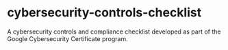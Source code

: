 # cybersecurity-controls-checklist
A cybersecurity controls and compliance checklist developed as part of the Google Cybersecurity Certificate program.
